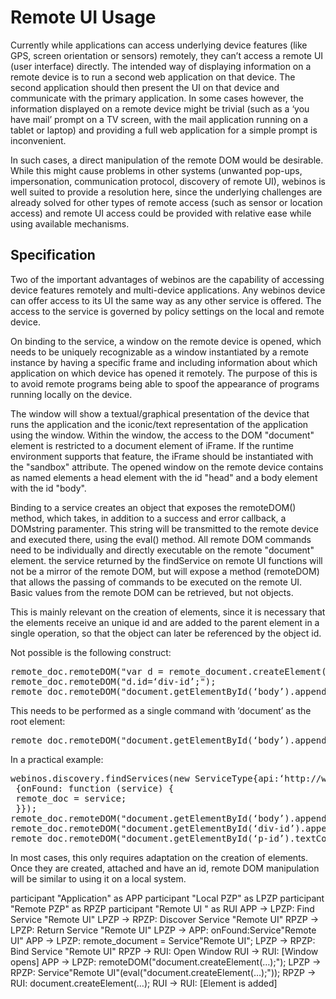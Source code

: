 Remote UI Usage
===============

Currently while applications can access underlying device features (like GPS, screen orientation or sensors) remotely, they can’t access a remote UI (user interface) directly. The intended way of displaying information on a remote device is to run a second web application on that device. The second application should then present the UI on that device and communicate with the primary application. In some cases however, the information displayed on a remote device might be trivial (such as a ‘you have mail’ prompt on a TV screen, with the mail application running on a tablet or laptop) and providing a full web application for a simple prompt is inconvenient.

In such cases, a direct manipulation of the remote DOM would be desirable. While this might cause problems in other systems (unwanted pop-ups, impersonation, communication protocol, discovery of remote UI), webinos is well suited to provide a resolution here, since the underlying challenges are already solved for other types of remote access (such as sensor or location access) and remote UI access could be provided with relative ease while using available mechanisms.

Specification
-------------

Two of the important advantages of webinos are the capability of accessing device features remotely and multi-device applications. Any webinos device can offer access to its UI the same way as any other service is offered. The access to the service is governed by policy settings on the local and remote device.

On binding to the service, a window on the remote device is opened, which needs to be uniquely recognizable as a window instantiated by a remote instance by having a specific frame and including information about which application on which device has opened it remotely. The purpose of this is to avoid remote programs being able to spoof the appearance of programs running locally on the device.

The window will show a textual/graphical presentation of the device that runs the application and the iconic/text representation of the application using the window. Within the window, the access to the DOM "document" element is restricted to a document element of iFrame. If the runtime environment supports that feature, the iFrame should be instantiated with the "sandbox" attribute. The opened window on the remote device contains as named elements a head element with the id "head" and a body element with the id "body".

Binding to a service creates an object that exposes the remoteDOM() method, which takes, in addition to a success and error callback, a DOMstring paramenter. This string will be transmitted to the remote device and executed there, using the eval() method. All remote DOM commands need to be individually and directly executable on the remote "document" element. the service returned by the findService on remote UI functions will not be a mirror of the remote DOM, but will expose a method (remoteDOM) that allows the passing of commands to be executed on the remote UI. Basic values from the remote DOM can be retrieved, but not objects.

This is mainly relevant on the creation of elements, since it is necessary that the elements receive an unique id and are added to the parent element in a single operation, so that the object can later be referenced by the object id.

Not possible is the following construct:
<pre>
remote_doc.remoteDOM("var d = remote_document.createElement(‘div’);");
remote_doc.remoteDOM("d.id=‘div-id’;");
remote_doc.remoteDOM("document.getElementById(‘body’).appendChild(d);");");
</pre>

This needs to be performed as a single command with ‘document’ as the root element:
<pre>
remote_doc.remoteDOM("document.getElementById(‘body’).appendChild((document.createElement(‘div’))).id=‘div-id’;");</pre>

In a practical example:
<pre>
webinos.discovery.findServices(new ServiceType{api:‘http://webinos.org/api/remoteUI’},
 {onFound: function (service) {
 remote_doc = service;
 }});
remote_doc.remoteDOM("document.getElementById(‘body’).appendChild((document.createElement(‘div’))).id=‘div-id’;
remote_doc.remoteDOM("document.getElementById(‘div-id’).appendChild(document.createElement(‘p’)).id=‘p-id’;
remote_doc.remoteDOM("document.getElementById(‘p-id’).textContent =("You got mail!");
</pre>

In most cases, this only requires adaptation on the creation of elements. Once they are created, attached and have an id, remote DOM manipulation will be similar to using it on a local system.

<div class="uml">
participant "Application" as APP
participant "Local PZP" as LPZP
participant "Remote PZP" as RPZP
participant "Remote UI " as RUI
APP -> LPZP: Find Service "Remote UI"
LPZP -> RPZP: Discover Service "Remote UI"
RPZP -> LPZP: Return Service "Remote UI"
LPZP -> APP: onFound:Service"Remote UI"
APP -> LPZP: remote_document = Service"Remote UI";
LPZP -> RPZP: Bind Service "Remote UI"
RPZP -> RUI: Open Window
RUI -> RUI: [Window opens]
APP -> LPZP: remoteDOM("document.createElement(…);");
LPZP -> RPZP: Service"Remote UI"(eval("document.createElement(…);"));
RPZP -> RUI: document.createElement(…);
RUI -> RUI: [Element is added]

</div>

